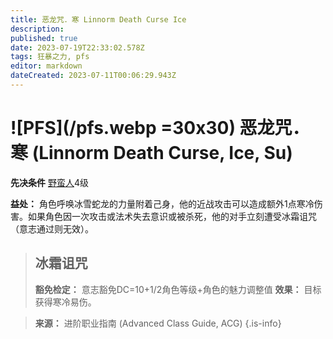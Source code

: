 ```yaml
---
title: 恶龙咒．寒 Linnorm Death Curse Ice
description: 
published: true
date: 2023-07-19T22:33:02.578Z
tags: 狂暴之力, pfs
editor: markdown
dateCreated: 2023-07-11T00:06:29.943Z
---
```


# ![PFS](/pfs.webp =30x30) 恶龙咒．寒 (Linnorm Death Curse, Ice, Su)

**先决条件** [野蛮人](/野蛮人)4级

**益处：** 角色呼唤冰雪蛇龙的力量附着己身，他的近战攻击可以造成额外1点寒冷伤害。如果角色因一次攻击或法术失去意识或被杀死，他的对手立刻遭受冰霜诅咒（意志通过则无效）。

> ## 冰霜诅咒
> **豁免检定：** 意志豁免DC=10+1/2角色等级+角色的魅力调整值
> **效果：** 目标获得寒冷易伤。

> **来源：** 进阶职业指南 (Advanced Class Guide, ACG)
{.is-info}

